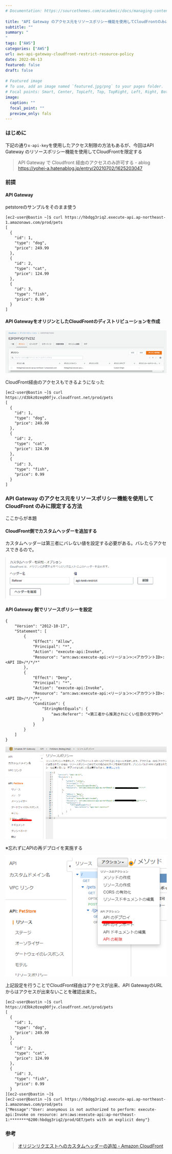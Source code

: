 ```yaml
---
# Documentation: https://sourcethemes.com/academic/docs/managing-content/

title: "API Gateway のアクセス元をリソースポリシー機能を使用してCloudFrontのみに限定する方法"
subtitle: ""
summary: "
"
tags: ["AWS"]
categories: ["AWS"]
url: aws-api-gateway-cloudfront-restrict-resource-policy
date: 2022-06-13
featured: false
draft: false

# Featured image
# To use, add an image named `featured.jpg/png` to your pages folder.
# Focal points: Smart, Center, TopLeft, Top, TopRight, Left, Right, BottomLeft, Bottom, BottomRight.
image:
  caption: ""
  focal_point: ""
  preview_only: fals
---
```




### はじめに

下記の通り`x-api-key`を使用したアクセス制限の方法もあるが、今回はAPI Gateway のリソースポリシー機能を使用してCloudFrontを限定する

> API Gateway で Cloudfront 経由のアクセスのみ許可する - ablog https://yohei-a.hatenablog.jp/entry/20210702/1625203047

### 前提

#### API Gateway

petstoreのサンプルをそのまま使う

```
[ec2-user@bastin ~]$ curl https://hbdqg3riq2.execute-api.ap-northeast-1.amazonaws.com/prod/pets
[
  {
    "id": 1,
    "type": "dog",
    "price": 249.99
  },
  {
    "id": 2,
    "type": "cat",
    "price": 124.99
  },
  {
    "id": 3,
    "type": "fish",
    "price": 0.99
  }
]
```



#### API GatewayをオリジンとしたCloudFrontのディストリビューションを作成

![image-20220613200415329](image-20220613200415329.png)

CloudFront経由のアクセスもできるようになった

```
[ec2-user@bastin ~]$ curl https://d3bkz0zeq00fjv.cloudfront.net/prod/pets
[
  {
    "id": 1,
    "type": "dog",
    "price": 249.99
  },
  {
    "id": 2,
    "type": "cat",
    "price": 124.99
  },
  {
    "id": 3,
    "type": "fish",
    "price": 0.99
  }
]
```

### API Gateway のアクセス元をリソースポリシー機能を使用してCloudFront のみに限定する方法

ここからが本題

#### CloudFront側でカスタムヘッダーを追加する

カスタムヘッダーは第三者にバレない値を設定する必要がある。バレたらアクセスできるので。

![image-20220613201029596](image-20220613201029596.png)

#### API Gateway 側でリソースポリシーを設定

```
{
    "Version": "2012-10-17",
    "Statement": [
        {
            "Effect": "Allow",
            "Principal": "*",
            "Action": "execute-api:Invoke",
            "Resource": "arn:aws:execute-api:<リージョン>:<アカウントID>:<API ID>/*/*/*"
        },
        {
            "Effect": "Deny",
            "Principal": "*",
            "Action": "execute-api:Invoke",
            "Resource": "arn:aws:execute-api:<リージョン>:<アカウントID>:<API ID>/*/*/*",
            "Condition": {
                "StringNotEquals": {
                    "aws:Referer": "<第三者から推測されにくい任意の文字列>"
                }
            }
        }
    ]
}

```

![image-20220613201255736](image-20220613201255736.png)



※忘れずにAPIの再デプロイを実施する

![image-20220613201657704](image-20220613201657704.png)

上記設定を行うことでCloudFront経由はアクセスが出来、API GatewayのURLからはアクセスが出来ないことを確認出来た。

```
[ec2-user@bastin ~]$ curl https://d3bkz0zeq00fjv.cloudfront.net/prod/pets
[
  {
    "id": 1,
    "type": "dog",
    "price": 249.99
  },
  {
    "id": 2,
    "type": "cat",
    "price": 124.99
  },
  {
    "id": 3,
    "type": "fish",
    "price": 0.99
  }
][ec2-user@bastin ~]$ 
[ec2-user@bastin ~]$ curl https://hbdqg3riq2.execute-api.ap-northeast-1.amazonaws.com/prod/pets
{"Message":"User: anonymous is not authorized to perform: execute-api:Invoke on resource: arn:aws:execute-api:ap-northeast-1:********6200:hbdqg3riq2/prod/GET/pets with an explicit deny"}
```

### 参考

> [オリジンリクエストへのカスタムヘッダーの追加 \- Amazon CloudFront](https://docs.aws.amazon.com/ja_jp/AmazonCloudFront/latest/DeveloperGuide/add-origin-custom-headers.html)
